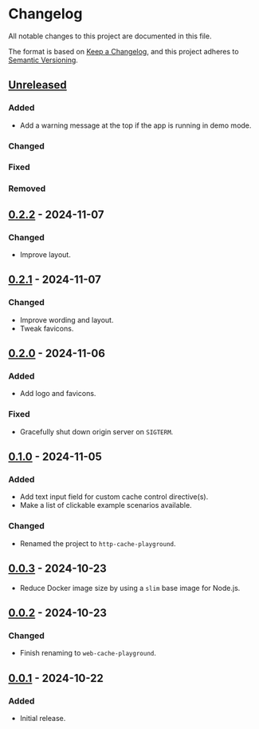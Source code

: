 # Changelog

All notable changes to this project are documented in this file.

The format is based on [Keep a Changelog](https://keepachangelog.com/en/1.0.0/),
and this project adheres to [Semantic Versioning](https://semver.org/spec/v2.0.0.html).

## [Unreleased]

### Added

- Add a warning message at the top if the app is running in demo mode.

### Changed
### Fixed
### Removed

## [0.2.2] - 2024-11-07

### Changed

- Improve layout.

## [0.2.1] - 2024-11-07

### Changed

- Improve wording and layout.
- Tweak favicons.

## [0.2.0] - 2024-11-06

### Added

- Add logo and favicons.

### Fixed

- Gracefully shut down origin server on `SIGTERM`.

## [0.1.0] - 2024-11-05

### Added

- Add text input field for custom cache control directive(s).
- Make a list of clickable example scenarios available.

### Changed

- Renamed the project to `http-cache-playground`.

## [0.0.3] - 2024-10-23

- Reduce Docker image size by using a `slim` base image for Node.js.

## [0.0.2] - 2024-10-23

### Changed

- Finish renaming to `web-cache-playground`.

## [0.0.1] - 2024-10-22

### Added

- Initial release.

[Unreleased]: https://github.com/hilverd/http-cache-playground/compare/v0.2.2...HEAD
[0.2.2]: https://github.com/hilverd/http-cache-playground/compare/v0.2.1...v0.2.2
[0.2.1]: https://github.com/hilverd/http-cache-playground/compare/v0.2.0...v0.2.1
[0.2.0]: https://github.com/hilverd/http-cache-playground/compare/v0.1.0...v0.2.0
[0.1.0]: https://github.com/hilverd/http-cache-playground/compare/v0.0.3...v0.1.0
[0.0.3]: https://github.com/hilverd/http-cache-playground/compare/v0.0.2...v0.0.3
[0.0.2]: https://github.com/hilverd/http-cache-playground/compare/v0.0.1...v0.0.2
[0.0.1]: https://github.com/hilverd/http-cache-playground/releases/tag/v0.0.1
